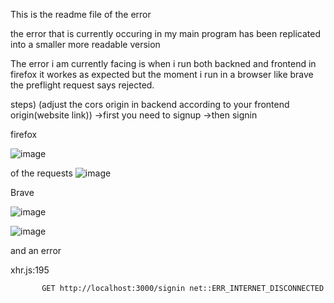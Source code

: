 This is the readme file of the error

the error that is currently occuring in my main program has been replicated into a smaller more readable version

The error i am currently facing is when i run both backned and frontend in firefox it workes as expected but the moment i run in a browser like brave the preflight request says rejected.

steps)
(adjust the cors origin in backend according to your frontend origin(website link))
->first you need to signup
->then signin

firefox

![image](https://github.com/user-attachments/assets/e5b80297-76bf-4aad-a13a-0606ebf94907)

of the requests
![image](https://github.com/user-attachments/assets/e362911e-dbea-4696-9dd5-324709716a7c)

Brave

![image](https://github.com/user-attachments/assets/f3e760e6-7243-4474-8abb-b17559753a38)

![image](https://github.com/user-attachments/assets/dd1436de-b9b1-459e-8e28-c63ffc935daa)

and an error 

xhr.js:195 
            
            
           GET http://localhost:3000/signin net::ERR_INTERNET_DISCONNECTED



